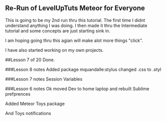 ## Re-Run of LevelUpTuts Meteor for Everyone

This is going to be my 2nd run thru this tutorial.
The first time I didnt understand anything I was doing.
I then made it thru the Intermediate tutorial and some concepts are just starting sink in.

I am hoping going thru this agian will make alot more things "click".

I have also started working on my own projects.

##Lesson 7 of 20 Done.

###Lesson 8 notes
Added package mquandalle:stylus
changed .css to .styl

###Lesson 7 notes
Session Variables 

###Lesson 6 notes
Ok moved Dev to home laptop and rebuilt Sublime prefprences

Added Meteor Toys package

And Toys notifications